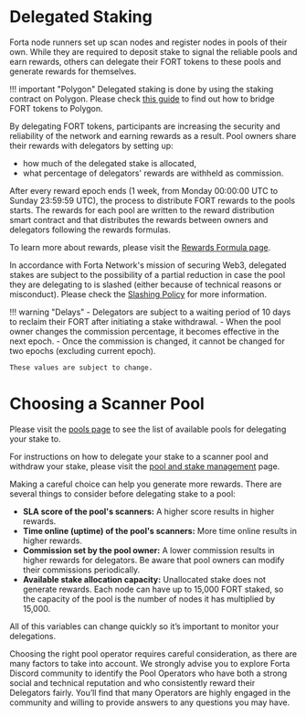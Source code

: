 # Delegated Staking

Forta node runners set up scan nodes and register nodes in pools of their own. While they are required to deposit stake to signal the reliable pools and earn rewards, others can delegate their FORT tokens to these pools and generate rewards for themselves.

!!! important "Polygon"
    Delegated staking is done by using the staking contract on Polygon. Please check [this guide](https://docs.forta.network/en/latest/bridging-fort/) to find out how to bridge FORT tokens to Polygon.

By delegating FORT tokens, participants are increasing the security and reliability of the network and earning rewards as a result. Pool owners share their rewards with delegators by setting up:

- how much of the delegated stake is allocated,
- what percentage of delegators' rewards are withheld as commission.

After every reward epoch ends (1 week, from Monday 00:00:00 UTC to Sunday 23:59:59 UTC), the process to distribute FORT rewards to the pools starts. The rewards for each pool are written to the reward distribution smart contract and that distributes the rewards between owners and delegators following the rewards formulas.

To learn more about rewards, please visit the [Rewards Formula page](delegated-staking-rewards.md).

In accordance with Forta Network's mission of securing Web3, delegated stakes are subject to the possibility of a partial reduction in case the pool they are delegating to is slashed (either because of technical reasons or misconduct). Please check the [Slashing Policy](slashing-policy.md) for more information.

!!! warning "Delays"
    - Delegators are subject to a waiting period of 10 days to reclaim their FORT after initiating a stake withdrawal.
    - When the pool owner changes the commission percentage, it becomes effective in the next epoch.
    - Once the commission is changed, it cannot be changed for two epochs (excluding current epoch).

	These values are subject to change.

# Choosing a Scanner Pool

Please visit the [pools page](https://app.forta.network/network/node-pools) to see the list of available pools for delegating your stake to.

For instructions on how to delegate your stake to a scanner pool and withdraw your stake, please visit the [pool and stake management](scanner-pools.md) page.

Making a careful choice can help you generate more rewards. There are several things to consider before delegating stake to a pool:

- **SLA score of the pool's scanners:** A higher score results in higher rewards.
- **Time online (uptime) of the pool's scanners:** More time online results in higher rewards.
- **Commission set by the pool owner:** A lower commission results in higher rewards for delegators. Be aware that pool owners can modify their commissions periodically.
- **Available stake allocation capacity:** Unallocated stake does not generate rewards. Each node can have up to 15,000 FORT staked, so the capacity of the pool is the number of nodes it has multiplied by 15,000.

All of this variables can change quickly so it’s important to monitor your delegations.

Choosing the right pool operator requires careful consideration, as there are many factors to take into account. We strongly advise you to explore Forta Discord community to identify the Pool Operators who have both a strong social and technical reputation and who consistently reward their Delegators fairly. You’ll find that many Operators are highly engaged in the community and willing to provide answers to any questions you may have.
